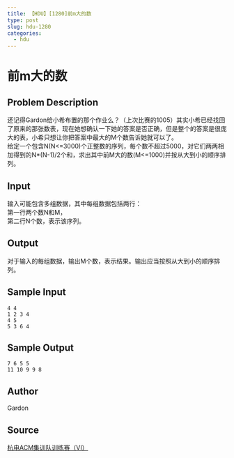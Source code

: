 ```yaml
---
title: 【HDU】[1280]前m大的数
type: post
slug: hdu-1280
categories:
  - hdu
---
```


# 前m大的数

## Problem Description

还记得Gardon给小希布置的那个作业么？（上次比赛的1005）其实小希已经找回了原来的那张数表，现在她想确认一下她的答案是否正确，但是整个的答案是很庞大的表，小希只想让你把答案中最大的M个数告诉她就可以了。  
给定一个包含N(N<=3000)个正整数的序列，每个数不超过5000，对它们两两相加得到的N\*(N-1)/2个和，求出其中前M大的数(M<=1000)并按从大到小的顺序排列。

## Input

输入可能包含多组数据，其中每组数据包括两行：  
第一行两个数N和M，  
第二行N个数，表示该序列。

## Output

对于输入的每组数据，输出M个数，表示结果。输出应当按照从大到小的顺序排列。

## Sample Input

```
4 4
1 2 3 4
4 5
5 3 6 4

```

## Sample Output

```
7 6 5 5
11 10 9 9 8

```

## Author

Gardon

## Source

[杭电ACM集训队训练赛（VI）](https://acm.hdu.edu.cn//search.php?field=problem&key=%BA%BC%B5%E7ACM%BC%AF%D1%B5%B6%D3%D1%B5%C1%B7%C8%FC%A3%A8VI%A3%A9&source=1&searchmode=source)
